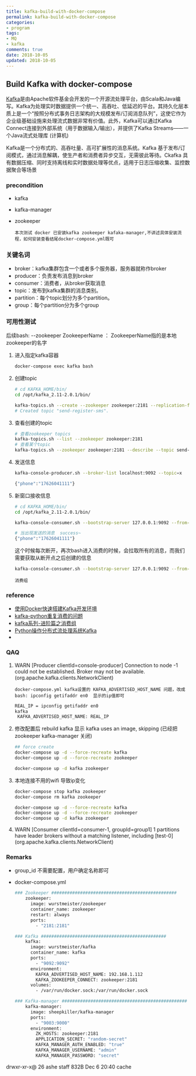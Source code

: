 ```yaml
---
title: kafka-build-with-docker-compose
permalink: kafka-build-with-docker-compose
categories:
- program
tags: 
- MQ
- kafka
comments: true
date: 2018-10-05
updated: 2018-10-05
---
```


## Build Kafka with docker-compose

[Kafka](http://kafka.apache.org/)是由Apache软件基金会开发的一个开源流处理平台，由Scala和Java编写。Kafka为处理实时数据提供一个统一、高吞吐、低延迟的平台。其持久化层本质上是一个“按照分布式事务日志架构的大规模发布/订阅消息队列”，这使它作为企业级基础设施来处理流式数据非常有价值。此外，Kafka可以通过Kafka Connect连接到外部系统（用于数据输入/输出），并提供了Kafka Streams——一个Java流式处理库 (计算机)

Kafka是一个分布式的、高吞吐量、高可扩展性的消息系统。Kafka 基于发布/订阅模式，通过消息解耦，使生产者和消费者异步交互，无需彼此等待。Ckafka 具有数据压缩、同时支持离线和实时数据处理等优点，适用于日志压缩收集、监控数据聚合等场景

### precondition

- kafka

- kafka-manager

- zookeeper

  `本次测试 docker 已安装kafka zookeeper kafaka-manager,不讲述具体安装流程，如何安装查看结尾docker-compose.yml既可`

### 关键名词

- broker：kafka集群包含一个或者多个服务器，服务器就称作broker
- producer：负责发布消息到broker
- consumer：消费者，从broker获取消息
- topic：发布到kafka集群的消息类别。
- partition：每个topic划分为多个partition。
- group：每个partition分为多个group

### 可用性测试

   后续bash: --zookeeper ZookeeperName ： ZookeeperName指的是本地zookeeper的名字

1. 进入指定kafka容器

   ```bash
   docker-compose exec kafka bash
   ```

2. 创建topic

   ```bash
   # cd KAFKA_HOME/bin/
   cd /opt/kafka_2.11-2.0.1/bin/
   
   kafka-topics.sh --create --zookeeper zookeeper:2181 --replication-factor 1 --partitions 1 --topic X
   # Created topic "send-register-sms".
   
   ```

3. 查看创建的topic

   ```bash
   # 查看zookeeper topics
   kafka-topics.sh --list --zookeeper zookeeper:2181
   # 查看某个topic
   kafka-topics.sh --zookeeper zookeeper:2181 --describe --topic send-register-sms
   ```

4. 发送信息

   ```bash
   kafka-console-producer.sh --broker-list localhost:9092 --topic=x
   
   {"phone":"17626041111"}
   ```

5. 新窗口接收信息

   ```bash
   # cd KAFKA_HOME/bin/
   cd /opt/kafka_2.11-2.0.1/bin/
   
   kafka-console-consumer.sh --bootstrap-server 127.0.0.1:9092 --from-beginning --topic x
   
   # 当出现发送的消息  success~
   {"phone":"17626041111"}
   ```

    这个时候每次断开，再次bash进入消费的时候，会拉取所有的消息，而我们需要获取从断开点之后创建的信息

   ```bash
   kafka-console-consumer.sh --bootstrap-server 127.0.0.1:9092 --from-beginning --topic test --consumer-property group.id=group1
   ```

   `消费组`

### reference

- [使用Docker快速搭建Kafka开发环境](https://tomoyadeng.github.io/blog/2018/06/02/kafka-cluster-in-docker/index.html)
- [kafka-python重复消费的问题](http://qimingyu.com/2018/06/30/Kafka%E9%87%8D%E5%A4%8D%E6%B6%88%E8%B4%B9%E7%9A%84%E9%97%AE%E9%A2%98/)
- [kafka系列-进阶篇之消费组](https://blog.csdn.net/camel84/article/details/82861053)
- [Python操作分布式流处理系统Kafka](http://www.uml.org.cn/python/201801092.asp)
- 

### QAQ

1. WARN [Producer clientId=console-producer] Connection to node -1 could not be established. Broker may not be available. (org.apache.kafka.clients.NetworkClient)

   `docker-compose.yml kafka设置的 KAFKA_ADVERTISED_HOST_NAME 问题，改成 bash: ipconfig getifaddr en0  显示的ip值即可`

   ```bash
   REAL_IP = ipconfig getifaddr en0
   kafka 
   	KAFKA_ADVERTISED_HOST_NAME: REAL_IP
   ```

2. 修改配置后 rebuild kafka 显示 kafka uses an image, skipping  (已经把zookeeper kafka-manager 关闭)

   ```bash
   ## force create
   docker-compose up -d --force-recreate kafka
   docker-compose up -d --force-recreate zookeeper
   
   docker-compose up -d kafka zookeeper
   ```

3. 本地连接不用的wifi 导致ip变化

   ```bash
   docker-compose stop kafka zookeeper
   docker-compose rm kafka zookeeper
   
   docker-compose up -d --force-recreate kafka
   docker-compose up -d --force-recreate zookeeper
   docker-compose up -d kafka zookeeper
   ```

4. WARN [Consumer clientId=consumer-1, groupId=group1] 1 partitions have leader brokers without a matching listener, including [test-0] (org.apache.kafka.clients.NetworkClient)


### Remarks

- group_id 不需要配置，用户确定名称即可

- docker-compose.yml

  ```bash
  ### Zookeeper ################################################
      zookeeper:
        image: wurstmeister/zookeeper
        container_name: zookeeper
        restart: always
        ports:
          - "2181:2181"
  
  ### Kafka ################################################    
      kafka:
        image: wurstmeister/kafka
        container_name: kafka
        ports:
          - "9092:9092"
        environment:
          KAFKA_ADVERTISED_HOST_NAME: 192.168.1.112
          KAFKA_ZOOKEEPER_CONNECT: zookeeper:2181
        volumes:
          - /var/run/docker.sock:/var/run/docker.sock
  
  ### Kafka-manager ################################################ 
      kafka-manager:
        image: sheepkiller/kafka-manager                
        ports:  
          - "9003:9000"     
        environment:
          ZK_HOSTS: zookeeper:2181
          APPLICATION_SECRET: "random-secret"
          KAFKA_MANAGER_AUTH_ENABLED: "true"
          KAFKA_MANAGER_USERNAME: "admin"
          KAFKA_MANAGER_PASSWORD: "secret"
  ```



drwxr-xr-x@  26 ashe  staff   832B Dec  6 20:40 cache